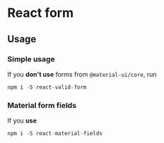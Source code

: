 # React form

## Usage

### Simple usage

If you **don't use** forms from `@material-ui/core`, run

```js
npm i -S react-valid-form
```

### Material form fields

If you **use**

```js
npm i -S react-material-fields
```

